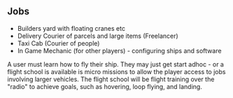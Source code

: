 

## Jobs

+ Builders yard with floating cranes etc
+ Delivery Courier of parcels and large items (Freelancer)
+ Taxi Cab (Courier of people)
+ In Game Mechanic (for other players) - configuring ships and software


A user must learn how to fly their ship. They may just get start adhoc - or a flight school is available is micro missions to allow the player access to jobs involving larger vehicles.
The flight school will be flight training over the "radio" to achieve goals, such as hovering, loop flying, and landing.
